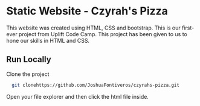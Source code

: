 
# Static Website - Czyrah's Pizza
This website was created using HTML, CSS and bootstrap. This is our first-ever project from Uplift Code Camp. This project has been given to us to hone our skills in HTML and CSS.


## Run Locally

Clone the project

```bash
  git clonehttps://github.com/JoshuaFontiveros/czyrahs-pizza.git
```

Open your file explorer and then click the html file inside.




